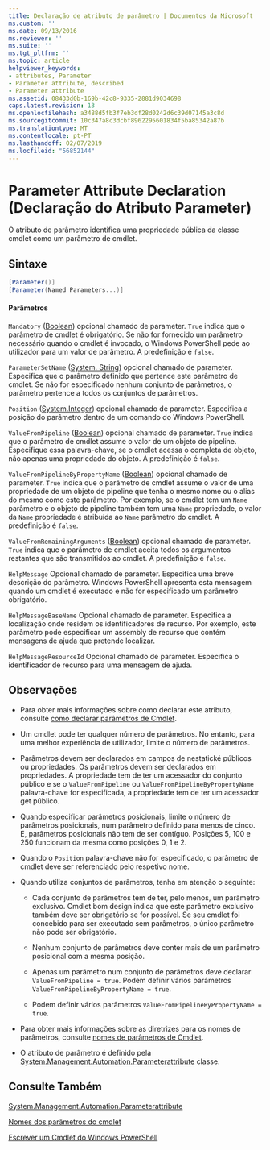 ```yaml
---
title: Declaração de atributo de parâmetro | Documentos da Microsoft
ms.custom: ''
ms.date: 09/13/2016
ms.reviewer: ''
ms.suite: ''
ms.tgt_pltfrm: ''
ms.topic: article
helpviewer_keywords:
- attributes, Parameter
- Parameter attribute, described
- Parameter attribute
ms.assetid: 08433d0b-169b-42c8-9335-2881d9034698
caps.latest.revision: 13
ms.openlocfilehash: a3488d5fb3f7eb3df28d0242d6c39d07145a3c8d
ms.sourcegitcommit: 10c347a8c3dcbf8962295601834f5ba85342a87b
ms.translationtype: MT
ms.contentlocale: pt-PT
ms.lasthandoff: 02/07/2019
ms.locfileid: "56852144"
---
```

# <a name="parameter-attribute-declaration"></a>Parameter Attribute Declaration (Declaração do Atributo Parameter)

O atributo de parâmetro identifica uma propriedade pública da classe cmdlet como um parâmetro de cmdlet.

## <a name="syntax"></a>Sintaxe

```csharp
[Parameter()]
[Parameter(Named Parameters...)]
```

#### <a name="parameters"></a>Parâmetros

`Mandatory` ([Boolean](/dotnet/api/System.Boolean)) opcional chamado de parameter. `True` indica que o parâmetro de cmdlet é obrigatório. Se não for fornecido um parâmetro necessário quando o cmdlet é invocado, o Windows PowerShell pede ao utilizador para um valor de parâmetro. A predefinição é `false`.

`ParameterSetName` ([System. String](/dotnet/api/System.String)) opcional chamado de parameter. Especifica que o parâmetro definido que pertence este parâmetro de cmdlet. Se não for especificado nenhum conjunto de parâmetros, o parâmetro pertence a todos os conjuntos de parâmetros.

`Position` ([System.Integer](/dotnet/api/System.Integer)) opcional chamado de parameter. Especifica a posição do parâmetro dentro de um comando do Windows PowerShell.

`ValueFromPipeline` ([Boolean](/dotnet/api/System.Boolean)) opcional chamado de parameter. `True` indica que o parâmetro de cmdlet assume o valor de um objeto de pipeline. Especifique essa palavra-chave, se o cmdlet acessa o completa de objeto, não apenas uma propriedade do objeto. A predefinição é `false`.

`ValueFromPipelineByPropertyName` ([Boolean](/dotnet/api/System.Boolean)) opcional chamado de parameter. `True` indica que o parâmetro de cmdlet assume o valor de uma propriedade de um objeto de pipeline que tenha o mesmo nome ou o alias do mesmo como este parâmetro. Por exemplo, se o cmdlet tem um `Name` parâmetro e o objeto de pipeline também tem uma `Name` propriedade, o valor da `Name` propriedade é atribuída ao `Name` parâmetro do cmdlet. A predefinição é `false`.

`ValueFromRemainingArguments` ([Boolean](/dotnet/api/System.Boolean)) opcional chamado de parameter. `True` indica que o parâmetro de cmdlet aceita todos os argumentos restantes que são transmitidos ao cmdlet. A predefinição é `false`.

`HelpMessage` Opcional chamado de parameter. Especifica uma breve descrição do parâmetro. Windows PowerShell apresenta esta mensagem quando um cmdlet é executado e não for especificado um parâmetro obrigatório.

`HelpMessageBaseName` Opcional chamado de parameter. Especifica a localização onde residem os identificadores de recurso. Por exemplo, este parâmetro pode especificar um assembly de recurso que contém mensagens de ajuda que pretende localizar.

`HelpMessageResourceId` Opcional chamado de parameter. Especifica o identificador de recurso para uma mensagem de ajuda.

## <a name="remarks"></a>Observações

- Para obter mais informações sobre como declarar este atributo, consulte [como declarar parâmetros de Cmdlet](./how-to-declare-cmdlet-parameters.md).

- Um cmdlet pode ter qualquer número de parâmetros. No entanto, para uma melhor experiência de utilizador, limite o número de parâmetros.

- Parâmetros devem ser declarados em campos de nestatické públicos ou propriedades. Os parâmetros devem ser declarados em propriedades. A propriedade tem de ter um acessador do conjunto público e se o `ValueFromPipeline` ou `ValueFromPipelineByPropertyName` palavra-chave for especificada, a propriedade tem de ter um acessador get público.

- Quando especificar parâmetros posicionais, limite o número de parâmetros posicionais, num parâmetro definido para menos de cinco. E, parâmetros posicionais não tem de ser contíguo. Posições 5, 100 e 250 funcionam da mesma como posições 0, 1 e 2.

- Quando o `Position` palavra-chave não for especificado, o parâmetro de cmdlet deve ser referenciado pelo respetivo nome.

- Quando utiliza conjuntos de parâmetros, tenha em atenção o seguinte:

    - Cada conjunto de parâmetros tem de ter, pelo menos, um parâmetro exclusivo. Cmdlet bom design indica que este parâmetro exclusivo também deve ser obrigatório se for possível. Se seu cmdlet foi concebido para ser executado sem parâmetros, o único parâmetro não pode ser obrigatório.

    - Nenhum conjunto de parâmetros deve conter mais de um parâmetro posicional com a mesma posição.

    - Apenas um parâmetro num conjunto de parâmetros deve declarar `ValueFromPipeline = true`. Podem definir vários parâmetros `ValueFromPipelineByPropertyName = true`.

    - Podem definir vários parâmetros `ValueFromPipelineByPropertyName = true`.

- Para obter mais informações sobre as diretrizes para os nomes de parâmetros, consulte [nomes de parâmetros de Cmdlet](standard-cmdlet-parameter-names-and-types.md).

- O atributo de parâmetro é definido pela [System.Management.Automation.Parameterattribute](/dotnet/api/System.Management.Automation.ParameterAttribute) classe.

## <a name="see-also"></a>Consulte Também

[System.Management.Automation.Parameterattribute](/dotnet/api/System.Management.Automation.ParameterAttribute)

[Nomes dos parâmetros do cmdlet](standard-cmdlet-parameter-names-and-types.md)

[Escrever um Cmdlet do Windows PowerShell](./writing-a-windows-powershell-cmdlet.md)
